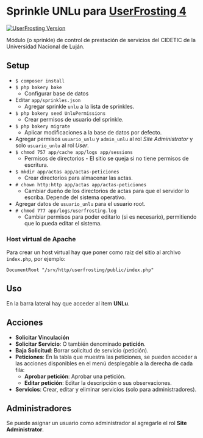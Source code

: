 # Sprinkle UNLu para [UserFrosting 4](https://www.userfrosting.com)

[![UserFrosting Version](https://img.shields.io/badge/UserFrosting->=%204.2-brightgreen.svg)](https://github.com/userfrosting/UserFrosting)

Módulo (o sprinkle) de control de prestación de servicios del CIDETIC de la
Universidad Nacional de Luján.

## Setup
* `$ composer install`
* `$ php bakery bake`
    * Configurar base de datos
* Editar `app/sprinkles.json`
    * Agregar sprinkle `unlu` a la lista de sprinkles.
* `$ php bakery seed UnluPermissions`
    * Crear permisos de usuario del sprinkle.
* `$ php bakery migrate`
    * Aplicar modificaciones a la base de datos por defecto.
* Agregar permisos `usuario_unlu` y `admin_unlu` al rol *Site Administrator* y
solo `usuario_unlu` al rol *User*.
* `$ chmod 757 app/cache app/logs app/sessions`
    * Permisos de directorios - El sitio se queja si no tiene permisos de
    escritura.
* `$ mkdir app/actas app/actas-peticiones`
    * Crear directorios para almacenar las actas.
* `# chown http:http app/actas app/actas-peticiones`
    * Cambiar dueño de los directorios de actas para que el servidor lo escriba. Depende del sistema operativo.
* Agregar datos de `usuario_unlu` para el usuario root.
* `# chmod 777 app/logs/userfrosting.log`
    * Cambiar permisos para poder editarlo (si es necesario), permitiendo que
    lo pueda editar el sistema.

### Host virtual de Apache

Para crear un host virtual hay que poner como raíz del sitio al archivo `index.php`, por ejemplo:

`DocumentRoot "/srv/http/userfrosting/public/index.php"`

## Uso
En la barra lateral hay que acceder al item **UNLu**.

## Acciones
* **Solicitar Vinculación**
* **Solicitar Servicio**: O también denominado **petición**.
* **Baja Solicitud**: Borrar solicitud de servicio (petición).
* **Peticiones**: En la tabla que muestra las peticiones, se pueden acceder a
las acciones disponibles en el menú desplegable a la derecha de cada fila:
    * **Aprobar petición**: Aprobar una petición.
    * **Editar petición**: Editar la descripción o sus observaciones.
* **Servicios**: Crear, editar y eliminar servicios (solo para administradores).

## Administradores
Se puede asignar un usuario como administrador al agregarle el rol
**Site Administrator**.
